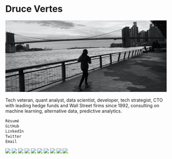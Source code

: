 # Druce Vertes

![Skyline banner image](github_banner.jpg "banner")

Tech veteran, quant analyst, data scientist, developer, tech strategist, CTO with leading hedge funds and Wall Street firms since 1992, consulting on machine learning, alternative data, predictive analytics.

    Résumé
    GitHub
    LinkedIn
    Twitter
    Email


<img src="https://img.shields.io/badge/Machine%20Learning-EEEEEE?logo=SimpleIconName&logoColor=ColorName&style=ShieldStyle"> <img src="https://img.shields.io/badge/Python-EEEEEE?logo=Python&logoColor=ColorName&style=ShieldStyle"> <img src="https://img.shields.io/badge/R-EEEEEE?logo=R&logoColor=ColorName&style=ShieldStyle"> <img src="https://img.shields.io/badge/JavaScript-EEEEEE?logo=JavaScript&logoColor=ColorName&style=ShieldStyle"> <img src="https://img.shields.io/badge/Sklearn-EEEEEE?logo=SimpleIconName&logoColor=ColorName&style=ShieldStyle"> <img src="https://img.shields.io/badge/Keras-EEEEEE?logo=Keras&logoColor=ColorName&style=ShieldStyle"> <img src="https://img.shields.io/badge/TensorFlow-EEEEEE?logo=TensorFlow&logoColor=ColorName&style=ShieldStyle"> <img src="https://img.shields.io/badge/Deep%20Learning-EEEEEE?logo=SimpleIconName&logoColor=ColorName&style=ShieldStyle"> <img src="https://img.shields.io/badge/NLP-EEEEEE?logo=SimpleIconName&logoColor=ColorName&style=ShieldStyle"> <img src="https://img.shields.io/badge/Data%20vizualization-EEEEEE?logo=SimpleIconName&logoColor=ColorName&style=ShieldStyle">

<!--
**druce/druce** is a ✨ _special_ ✨ repository because its `README.md` (this file) appears on your GitHub profile.

Here are some ideas to get you started:

- 🔭 I’m currently working on ...
- 🌱 I’m currently learning ...
- 👯 I’m looking to collaborate on ...
- 🤔 I’m looking for help with ...
- 💬 Ask me about ...
- 📫 How to reach me: ...
- 😄 Pronouns: ...
- ⚡ Fun fact: ...
-->
